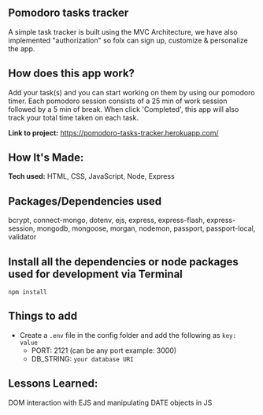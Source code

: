 ## Pomodoro tasks tracker
A simple task tracker is built using the MVC Architecture, we have also implemented "authorization" so folx can sign up, customize & personalize the app.

## How does this app work?
Add your task(s) and you can start working on them by using our pomodoro timer. Each pomodoro session consists of a 25 min of work session followed by a 5 min of break. When click 'Completed', this app will also track your total time taken on each task.

**Link to project:** https://pomodoro-tasks-tracker.herokuapp.com/

## How It's Made:
**Tech used:** HTML, CSS, JavaScript, Node, Express 

## Packages/Dependencies used 
bcrypt, connect-mongo, dotenv, ejs, express, express-flash, express-session, mongodb, mongoose, morgan, nodemon, passport, passport-local, validator

## Install all the dependencies or node packages used for development via Terminal
`npm install` 

## Things to add
- Create a `.env` file in the config folder and add the following as `key: value` 
  - PORT: 2121 (can be any port example: 3000) 
  - DB_STRING: `your database URI` 

## Lessons Learned:
DOM interaction with EJS and manipulating DATE objects in JS
